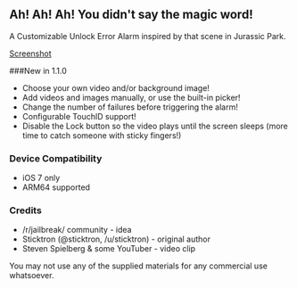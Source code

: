 ## Ah! Ah! Ah! You didn't say the magic word!
A Customizable Unlock Error Alarm inspired by that scene in Jurassic Park.

[Screenshot](http://i.imgur.com/5XE2oiR.png)


###New in 1.1.0

* Choose your own video and/or background image!
* Add videos and images manually, or use the built-in picker!
* Change the number of failures before triggering the alarm!
* Configurable TouchID support!
* Disable the Lock button so the video plays until the screen sleeps (more time to catch someone with sticky fingers!)


### Device Compatibility

* iOS 7 only
* ARM64 supported


### Credits

* /r/jailbreak/ community - idea
* Sticktron (@sticktron, /u/sticktron) - original author
* Steven Spielberg & some YouTuber - video clip


You may not use any of the supplied materials for any commercial use whatsoever.
